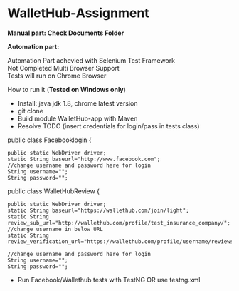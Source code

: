 # WalletHub-Assignment


<b>Manual part: Check Documents Folder</b> 

<b>Automation part:</b>

Automation Part achevied with Selenium Test Framework <br/>
Not Completed Multi Browser Support <br/>
Tests will run on Chrome Browser <br/>

How to run it (<b>Tested on Windows only</b>)

<ul><li>Install: java jdk 1.8, chrome latest version</li> 
	<li>git clone</li> 
	<li>Build module WalletHub-app with Maven</li> 
	<li>Resolve TODO (insert credentials for login/pass in tests class)</li></ul> 

public class Facebooklogin {
 
	public static WebDriver driver;
	static String baseurl="http://www.facebook.com";
	//change username and password here for login
	String username="";
	String password="";
  
  public class WalletHubReview {
	
	public static WebDriver driver;
	static String baseurl="https://wallethub.com/join/light";
	static String review_sub_url="http://wallethub.com/profile/test_insurance_company/";
	//change username in below URL
	static String review_verification_url="https://wallethub.com/profile/username/reviews/";
	
	//change username and password here for login
	String username="";
	String password="";
  
<ul><li>Run Facebook/Wallethub tests with TestNG OR use testng.xml</li></ul>
